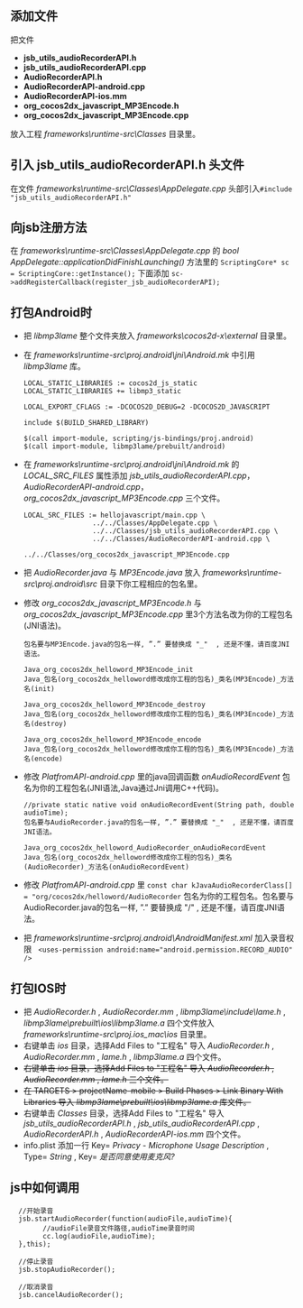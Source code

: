 添加文件
---
把文件  
* **jsb_utils_audioRecorderAPI.h**
* **jsb_utils_audioRecorderAPI.cpp**
* **AudioRecorderAPI.h**
* **AudioRecorderAPI-android.cpp**
* **AudioRecorderAPI-ios.mm**
* **org_cocos2dx_javascript_MP3Encode.h**
* **org_cocos2dx_javascript_MP3Encode.cpp**

放入工程 *frameworks\runtime-src\Classes* 目录里。

引入 **jsb_utils_audioRecorderAPI.h** 头文件
---
在文件 *frameworks\runtime-src\Classes\AppDelegate.cpp* 头部引入`#include "jsb_utils_audioRecorderAPI.h"`

向jsb注册方法
---
在 *frameworks\runtime-src\Classes\AppDelegate.cpp* 的 *bool AppDelegate::applicationDidFinishLaunching()* 方法里的 `ScriptingCore* sc = ScriptingCore::getInstance();` 下面添加 `sc->addRegisterCallback(register_jsb_audioRecorderAPI);`

打包Android时
---
* 把 *libmp3lame* 整个文件夹放入 *frameworks\cocos2d-x\external* 目录里。
* 在 *frameworks\runtime-src\proj.android\jni\Android.mk* 中引用 *libmp3lame* 库。

      LOCAL_STATIC_LIBRARIES := cocos2d_js_static
      LOCAL_STATIC_LIBRARIES += libmp3_static
      
      LOCAL_EXPORT_CFLAGS := -DCOCOS2D_DEBUG=2 -DCOCOS2D_JAVASCRIPT

      include $(BUILD_SHARED_LIBRARY)

      $(call import-module, scripting/js-bindings/proj.android)
      $(call import-module, libmp3lame/prebuilt/android)

* 在 *frameworks\runtime-src\proj.android\jni\Android.mk* 的 *LOCAL_SRC_FILES* 属性添加 *jsb_utils_audioRecorderAPI.cpp*，*AudioRecorderAPI-android.cpp*，*org_cocos2dx_javascript_MP3Encode.cpp* 三个文件。 

      LOCAL_SRC_FILES := hellojavascript/main.cpp \
                       ../../Classes/AppDelegate.cpp \ 
                       ../../Classes/jsb_utils_audioRecorderAPI.cpp \ 
                       ../../Classes/AudioRecorderAPI-android.cpp \ 
		               ../../Classes/org_cocos2dx_javascript_MP3Encode.cpp 
				   
* 把 *AudioRecorder.java* 与 *MP3Encode.java* 放入 *frameworks\runtime-src\proj.android\src* 目录下你工程相应的包名里。
* 修改 *org_cocos2dx_javascript_MP3Encode.h* 与 *org_cocos2dx_javascript_MP3Encode.cpp* 里3个方法名改为你的工程包名(JNI语法)。

      包名要与MP3Encode.java的包名一样, ”.” 要替换成 "_"  , 还是不懂，请百度JNI语法。  
      
      Java_org_cocos2dx_helloword_MP3Encode_init
      Java_包名(org_cocos2dx_helloword修改成你工程的包名)_类名(MP3Encode)_方法名(init)  
      
      Java_org_cocos2dx_helloword_MP3Encode_destroy
      Java_包名(org_cocos2dx_helloword修改成你工程的包名)_类名(MP3Encode)_方法名(destroy)  
      
      Java_org_cocos2dx_helloword_MP3Encode_encode
      Java_包名(org_cocos2dx_helloword修改成你工程的包名)_类名(MP3Encode)_方法名(encode)

* 修改 *PlatfromAPI-android.cpp* 里的java回调函数 *onAudioRecordEvent* 包名为你的工程包名(JNI语法,Java通过Jni调用C++代码)。

      //private static native void onAudioRecordEvent(String path, double audioTime);
      包名要与AudioRecorder.java的包名一样, ”.” 要替换成 "_"  , 还是不懂，请百度JNI语法。  
      
      Java_org_cocos2dx_helloword_AudioRecorder_onAudioRecordEvent
      Java_包名(org_cocos2dx_helloword修改成你工程的包名)_类名(AudioRecorder)_方法名(onAudioRecordEvent)

* 修改 *PlatfromAPI-android.cpp* 里 `const char kJavaAudioRecorderClass[] = "org/cocos2dx/helloword/AudioRecorder` 包名为你的工程包名。包名要与AudioRecorder.java的包名一样, ”.” 要替换成 "/"  , 还是不懂，请百度JNI语法。
* 把 *frameworks\runtime-src\proj.android\AndroidManifest.xml* 加入录音权限  
`<uses-permission android:name="android.permission.RECORD_AUDIO" />`


打包IOS时
---
* 把 *AudioRecorder.h* , *AudioRecorder.mm* , *libmp3lame\include\lame.h* , *libmp3lame\prebuilt\ios\libmp3lame.a* 四个文件放入 *frameworks\runtime-src\proj.ios_mac\ios* 目录里。
* 右键单击 *ios* 目录，选择Add Files to "工程名" 导入 *AudioRecorder.h* , *AudioRecorder.mm* , *lame.h* , *libmp3lame.a* 四个文件。
* ~~右键单击 *ios* 目录，选择Add Files to "工程名" 导入 *AudioRecorder.h* , *AudioRecorder.mm* , *lame.h* 三个文件。~~
* ~~在 TARGETS > projectName-mobile >  Build Phases > Link Binary With Libraries 导入 *libmp3lame\prebuilt\ios\libmp3lame.a* 库文件。~~
* 右键单击 *Classes* 目录，选择Add Files to "工程名" 导入 *jsb_utils_audioRecorderAPI.h* , *jsb_utils_audioRecorderAPI.cpp* , *AudioRecorderAPI.h* , *AudioRecorderAPI-ios.mm* 四个文件。
* info.plist 添加一行 Key= *Privacy - Microphone Usage Description* , Type= *String* , Key= *是否同意使用麦克风?*

js中如何调用
---

      //开始录音
      jsb.startAudioRecorder(function(audioFile,audioTime){
      	    //audioFile录音文件路径,audioTime录音时间
      	    cc.log(audioFile,audioTime);
      },this);

      //停止录音
      jsb.stopAudioRecorder();

      //取消录音
      jsb.cancelAudioRecorder();

